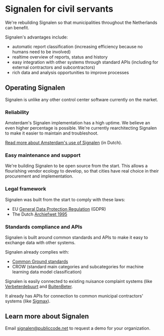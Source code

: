 # Signalen for civil servants

We're rebuilding Signalen so that municipalities throughout the Netherlands can benefit.

Signalen's advantages include:

* automatic report classification (increasing efficiency because no humans need to be involved)
* realtime overview of reports, status and history
* easy integration with other systems through standard APIs (including for external contractors and subcontractors)
* rich data and analysis opportunities to improve processes

## Operating Signalen

Signalen is unlike any other control center software currently on the market.

### Reliability

Amsterdam's Signalen implementation has a high uptime. We believe an even higher percentage is possible. We're currently rearchitecting Signalen to make it easier to maintain and troubleshoot.

[Read more about Amsterdam's use of Signalen](https://commonground.nl/news/view/54476472/nieuw-meldingensysteem-amsterdam-leert-zelf-van-meldingen) (in Dutch).

### Easy maintenance and support

We're building Signalen to be open source from the start. This allows a flourishing vendor ecology to develop, so that cities have real choice in their procurement and implementation.

### Legal framework

Signalen was built from the start to comply with these laws:

* EU [General Data Protection Regulation](https://eur-lex.europa.eu/eli/reg/2016/679/oj) (GDPR)
* The Dutch [Archiefwet 1995](https://wetten.overheid.nl/BWBR0007376/2020-01-01)

### Standards compliance and APIs

Signalen is built around common standards and APIs to make it easy to exchange data with other systems.

Signalen already complies with:

* [Common Ground standards](https://commonground.nl/cms/view/54476259/wat-is-common-ground/54476519)
* CROW (standard main categories and subcategories for machine learning data model classification)

Signalen is easily connected to existing nuisance complaint systems (like [Verbeterdebuurt](https://www.verbeterdebuurt.nl/) and [BuitenBeter](https://www.buitenbeter.nl/).

It already has APIs for connection to common municipal contractors' systems (like [Sigmax](https://www.sigmax.nl/)).

## Learn more about Signalen

Email <signalen@publiccode.net> to request a demo for your organization.
